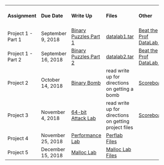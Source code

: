 <!--
|Assignment     | Due Date | Description |
|---------|:---------|:-----|
|Project 1   | February 11, 2018 | Binary Puzzles |
|Project 2   | March 4, 2018 | Binary Bomb |
|Project 3   | March 18, 2018 | 32-bit Buffer Bomb |
|Project 4   | April 1, 2018 | 64-bit Attack Lab |
|Project 5   | April 22, 2018 | Performance Lab |
|Project 6   | May 12, 2018 | Malloc Lab | -->

<table border="0">
  <tbody>
    <tr>
      <td width="100"><strong><h4>Assignment</h4></strong></td>
      <td width="150"><strong><h4>Due Date</h4></strong></td>
      <td><strong><h4>Write Up</h4></strong></td>
      <td><strong><h4>Files</h4></strong></td>
      <td><strong><h4>Other</h4></strong></td>
    </tr>
    <tr>
      <td>Project 1 - Part 1</td>
      <td>September 9, 2018</td>
      <td><a href="https://github.com/CSUChico-CSCI221/EECE320-Materials/raw/master/datalab.pdf">Binary Puzzles Part 1</a></td>
      <td><a href="https://github.com/CSUChico-CSCI221/EECE320-Materials/raw/master/datalab1.tar">datalab1.tar</a></td>
      <td><a href="https://datalab1.bryancdixon.com">Beat the Prof DataLab 1</a></td>
    </tr>
    <tr>
      <td>Project 1 - Part 2</td>
      <td>September 16, 2018</td>
      <td><a href="https://github.com/CSUChico-CSCI221/EECE320-Materials/raw/master/datalab.pdf">Binary Puzzles Part 2</a></td>
      <td><a href="https://github.com/CSUChico-CSCI221/EECE320-Materials/raw/master/datalab2.tar">datalab2.tar</a></td>
      <td><a href="https://datalab2.bryancdixon.com">Beat the Prof DataLab 2</a></td>
    </tr>
    <tr>
      <td>Project 2</td>
      <td>October 14, 2018</td>
      <td><a href="https://github.com/CSUChico-CSCI221/BinaryBombWriteUp/blob/master/README.md">Binary Bomb</a></td>
  <td>read write up for directions on getting a bomb</td>
      <td><a href="http://bomblab.bryancdixon.com:15213/scoreboard">Scoreboard</a></td>
    </tr>
    <tr>
      <td>Project 3</td>
      <td>November 4, 2018</td>
      <td><a href="">64-bit Attack Lab</a></td>
      <td>read write up for directions on getting project files</td>
      <td><a href="">Scoreboard</a></td>
    </tr>
    <tr>
      <td>Project 4</td>
      <td>November 25, 2018</td>
      <td><a href="https://github.com/CSUChico-CSCI221/CSCI221-PerfLab">Performance Lab</a></td>
      <td><a href="https://github.com/CSUChico-CSCI221/CSCI221-PerfLab">Perflab Files</a></td>
    </tr>
    <tr>
      <td>Project 5</td>
      <td>December 15, 2018</td>
      <td><a href="https://github.com/CSUChico-CSCI221/EECE320-MallocLab">Malloc Lab</a></td>
      <td><a href="https://github.com/CSUChico-CSCI221/EECE320-MallocLab">Malloc Lab Files</a></td>
    </tr>
  </tbody>
</table>  
